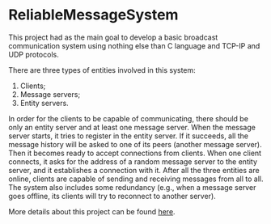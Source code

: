 # ReliableMessageSystem

This project had as the main goal to develop a basic broadcast communication system using nothing else than C language and TCP-IP and UDP protocols.

There are three types of entities involved in this system:
1. Clients;
2. Message servers;
3. Entity servers.

In order for the clients to be capable of communicating, there should be only an entity server and at least one message server. When the message server starts, it tries to register in the entity server. If it succeeds, all the message history will be asked to one of its peers (another message server). Then it becomes ready to accept connections from clients. When one client connects, it asks for the address of a random message server to the entity server, and it establishes a connection with it. After all the three entities are online, clients are capable of sending and receiving messages from all to all. The system also includes some redundancy (e.g., when a message server goes offline, its clients will try to reconnect to another server).

More details about this project can be found [here](https://github.com/joaomiguelvieira/ReliableMessageSystem/blob/master/ReliableMessageBoard.pdf).
